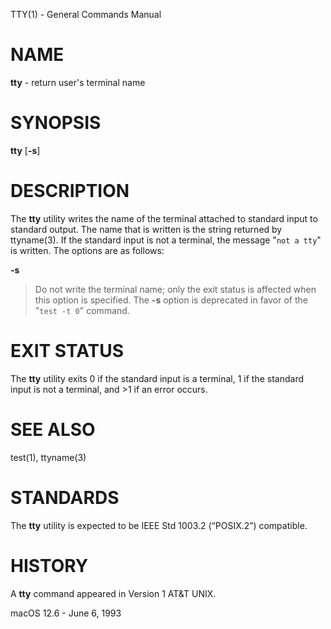 TTY(1) - General Commands Manual

# NAME

**tty** - return user's terminal name

# SYNOPSIS

**tty**
\[**-s**]

# DESCRIPTION

The
**tty**
utility writes the name of the terminal attached to standard input
to standard output.
The name that is written is the string returned by
ttyname(3).
If the standard input is not a terminal, the message
"`not a tty`"
is written.
The options are as follows:

**-s**

> Do not write the terminal name; only the exit status is affected
> when this option is specified.
> The
> **-s**
> option is deprecated in favor of the
> "`test -t 0`"
> command.

# EXIT STATUS

The
**tty**
utility
exits 0 if the standard input is a terminal, 1 if the standard input is
not a terminal, and &gt;1 if an error occurs.

# SEE ALSO

test(1),
ttyname(3)

# STANDARDS

The
**tty**
utility is expected to be
IEEE Std 1003.2 (&#8220;POSIX.2&#8221;)
compatible.

# HISTORY

A
**tty**
command appeared in
Version&#160;1 AT&T UNIX.

macOS 12.6 - June 6, 1993
